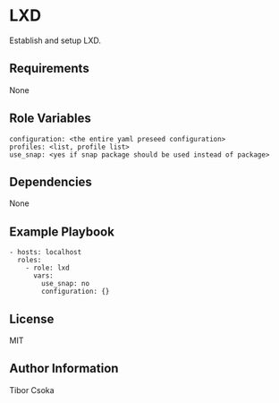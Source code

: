 LXD
=========

Establish and setup LXD.

Requirements
------------

None

Role Variables
--------------

    configuration: <the entire yaml preseed configuration>
    profiles: <list, profile list>
    use_snap: <yes if snap package should be used instead of package>

Dependencies
------------

None

Example Playbook
----------------

    - hosts: localhost
      roles:
        - role: lxd
          vars:
            use_snap: no 
            configuration: {}

License
-------

MIT

Author Information
------------------

Tibor Csoka
